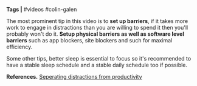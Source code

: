 **Tags |** #videos #colin-galen

The most prominent tip in this video is to **set up barriers**, if it takes more work to engage in distractions than you are willing to spend it then you'll probably won't do it.
**Setup physical barriers as well as software level barriers** such as app blockers, site blockers and such for maximal efficiency.

Some other tips, better sleep is essential to focus so it's recommended to have a stable sleep schedule and a stable daily schedule too if possible.

**References.**
[Seperating distractions from productivity](https://youtu.be/q41va_J4hRk)